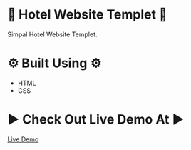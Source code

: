 # 🏨 Hotel Website Templet 🏨
Simpal Hotel Website Templet.

# ⚙ Built Using ⚙
* HTML
* CSS

# ▶ Check Out Live Demo At ▶ 
[ Live Demo ](https://ashishsiot.github.io/HotelWebsite/. )
